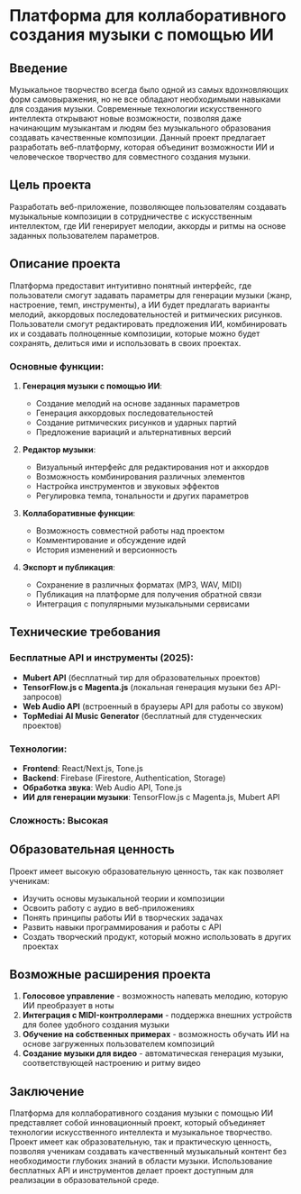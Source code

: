 # Платформа для коллаборативного создания музыки с помощью ИИ

## Введение

Музыкальное творчество всегда было одной из самых вдохновляющих форм самовыражения, но не все обладают необходимыми навыками для создания музыки. Современные технологии искусственного интеллекта открывают новые возможности, позволяя даже начинающим музыкантам и людям без музыкального образования создавать качественные композиции. Данный проект предлагает разработать веб-платформу, которая объединит возможности ИИ и человеческое творчество для совместного создания музыки.

## Цель проекта

Разработать веб-приложение, позволяющее пользователям создавать музыкальные композиции в сотрудничестве с искусственным интеллектом, где ИИ генерирует мелодии, аккорды и ритмы на основе заданных пользователем параметров.

## Описание проекта

Платформа предоставит интуитивно понятный интерфейс, где пользователи смогут задавать параметры для генерации музыки (жанр, настроение, темп, инструменты), а ИИ будет предлагать варианты мелодий, аккордовых последовательностей и ритмических рисунков. Пользователи смогут редактировать предложения ИИ, комбинировать их и создавать полноценные композиции, которые можно будет сохранять, делиться ими и использовать в своих проектах.

### Основные функции:

1. **Генерация музыки с помощью ИИ**:
   - Создание мелодий на основе заданных параметров
   - Генерация аккордовых последовательностей
   - Создание ритмических рисунков и ударных партий
   - Предложение вариаций и альтернативных версий

2. **Редактор музыки**:
   - Визуальный интерфейс для редактирования нот и аккордов
   - Возможность комбинирования различных элементов
   - Настройка инструментов и звуковых эффектов
   - Регулировка темпа, тональности и других параметров

3. **Коллаборативные функции**:
   - Возможность совместной работы над проектом
   - Комментирование и обсуждение идей
   - История изменений и версионность

4. **Экспорт и публикация**:
   - Сохранение в различных форматах (MP3, WAV, MIDI)
   - Публикация на платформе для получения обратной связи
   - Интеграция с популярными музыкальными сервисами

## Технические требования

### Бесплатные API и инструменты (2025):
- **Mubert API** (бесплатный тир для образовательных проектов)
- **TensorFlow.js с Magenta.js** (локальная генерация музыки без API-запросов)
- **Web Audio API** (встроенный в браузеры API для работы со звуком)
- **TopMediai AI Music Generator** (бесплатный для студенческих проектов)

### Технологии:
- **Frontend**: React/Next.js, Tone.js
- **Backend**: Firebase (Firestore, Authentication, Storage)
- **Обработка звука**: Web Audio API, Tone.js
- **ИИ для генерации музыки**: TensorFlow.js с Magenta.js, Mubert API

### Сложность: Высокая

## Образовательная ценность

Проект имеет высокую образовательную ценность, так как позволяет ученикам:
- Изучить основы музыкальной теории и композиции
- Освоить работу с аудио в веб-приложениях
- Понять принципы работы ИИ в творческих задачах
- Развить навыки программирования и работы с API
- Создать творческий продукт, который можно использовать в других проектах

## Возможные расширения проекта

1. **Голосовое управление** - возможность напевать мелодию, которую ИИ преобразует в ноты
2. **Интеграция с MIDI-контроллерами** - поддержка внешних устройств для более удобного создания музыки
3. **Обучение на собственных примерах** - возможность обучать ИИ на основе загруженных пользователем композиций
4. **Создание музыки для видео** - автоматическая генерация музыки, соответствующей настроению и ритму видео

## Заключение

Платформа для коллаборативного создания музыки с помощью ИИ представляет собой инновационный проект, который объединяет технологии искусственного интеллекта и музыкальное творчество. Проект имеет как образовательную, так и практическую ценность, позволяя ученикам создавать качественный музыкальный контент без необходимости глубоких знаний в области музыки. Использование бесплатных API и инструментов делает проект доступным для реализации в образовательной среде.
